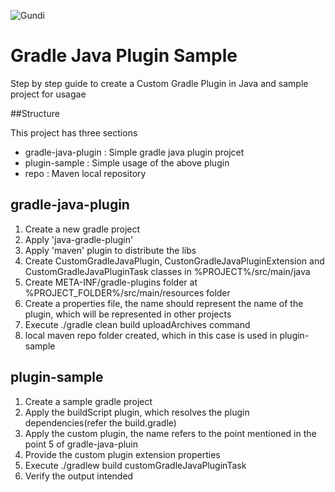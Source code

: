 ![Gundi](https://paihari.github.io/repo/gundi-logo.png)

# Gradle Java Plugin Sample

Step by step guide to create a Custom Gradle Plugin in Java and sample project for usagae

##Structure

This project has three sections
 * gradle-java-plugin : Simple gradle java plugin projcet
 * plugin-sample : Simple usage of the above plugin
 * repo : Maven local repository
 
## gradle-java-plugin
 1. Create a new gradle project
 2. Apply 'java-gradle-plugin'
 3. Apply 'maven' plugin to distribute the libs
 4. Create CustomGradleJavaPlugin, CustonGradleJavaPluginExtension and CustomGradleJavaPluginTask classes in %PROJECT%/src/main/java
 5. Create META-INF/gradle-plugins folder at %PROJECT_FOLDER%/src/main/resources folder
 6. Create a properties file, the name should represent the name of the plugin, which will be represented in other projects
 7. Execute ./gradle clean build uploadArchives command
 8. local maven repo folder created, which in this case is used in plugin-sample

## plugin-sample
 1. Create a sample gradle project
 2. Apply the buildScript plugin, which resolves the plugin dependencies(refer the build.gradle)
 3. Apply the custom plugin, the name refers to the point mentioned in the point 5 of gradle-java-pluin
 4. Provide the custom plugin extension properties
 5. Execute ./gradlew build customGradleJavaPluginTask
 6. Verify the output intended
 
 

